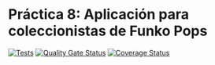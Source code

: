 # Práctica 8: Aplicación para coleccionistas de Funko Pops  

[![Tests](https://github.com/ULL-ESIT-INF-DSI-2425/prct08-filesystem-funko-app-Joelsaavedra1/actions/workflows/ci.yml/badge.svg)](https://github.com/ULL-ESIT-INF-DSI-2425/prct08-filesystem-funko-app-Joelsaavedra1/actions/workflows/ci.yml)
[![Quality Gate Status](https://sonarcloud.io/api/project_badges/measure?project=ULL-ESIT-INF-DSI-2425_prct08-filesystem-funko-app-Joelsaavedra1&metric=alert_status)](https://sonarcloud.io/summary/new_code?id=ULL-ESIT-INF-DSI-2425_prct08-filesystem-funko-app-Joelsaavedra1)
[![Coverage Status](https://coveralls.io/repos/github/ULL-ESIT-INF-DSI-2425/prct08-filesystem-funko-app-Joelsaavedra1/badge.svg?branch=main)](https://coveralls.io/github/ULL-ESIT-INF-DSI-2425/prct08-filesystem-funko-app-Joelsaavedra1?branch=main)
